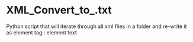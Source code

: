 # XML_Convert_to_.txt
Python script that will iterate through all xml files in a folder and re-write it as element tag : element text
